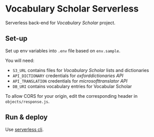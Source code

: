 # Vocabulary Scholar Serverless

Serverless back-end for *Vocabulary Scholar* project.

## Set-up

Set up env variables into `.env` file based on `env.sample`.

You will need:

- `S3_URL` contains files for *Vocabulary Scholar* lists and dictionaries
- `API_DICTIONARY` credentials for *oxforddictionaries API*
- `API_TRANSLATION` credentials for *microsofttranslator API*
- `DB_URI` contains vocabulary entries for Vocabular Scholar

To allow CORS for your origin, edit the corresponding header in `objects/response.js`.

## Run & deploy

Use [serverless cli](https://github.com/serverless/serverless).
